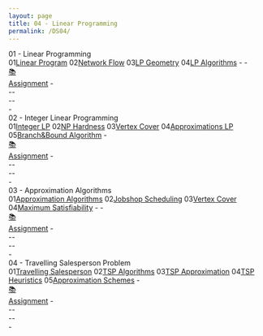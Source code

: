 ```yaml
---
layout: page
title: 04 - Linear Programming
permalink: /DS04/
---
```



<div class="block" style="grid-template-columns: 1fr 1fr;">
  <div class="btn text"><div class="btn name">01 - Linear Programming</div>
    <div class="row" style="grid-template-columns: 2fr 1fr;">
      <div class="row" style="grid-template-columns: 1fr 5fr;">
        <a class="btn box2">01</a><a href="/01-MSDS/DS04/M101/" class="btn box1">Linear Program</a>
        <a class="btn box2">02</a><a href="/01-MSDS/DS04/M102/" class="btn box1">Network Flow</a>
        <a class="btn box2">03</a><a href="/01-MSDS/DS04/M103/" class="btn box1">LP Geometry</a>
        <a class="btn box2">04</a><a href="/01-MSDS/DS04/M104/" class="btn box1">LP Algorithms</a>
        <a class="btn empty">-</a>
        <a class="btn empty">-</a>
      </div>
      <div class="row" style="grid-template-columns: 1fr;">
        <a href="//" class="btn box2">📚<br>Assignment</a>
        <a class="btn empty">-<br>-</a><a class="btn empty">-<br>-</a><a class="btn empty">-<br>-</a>
      </div>
    </div>
  </div>
  <div class="btn text"><div class="btn name">02 - Integer Linear Programming</div>
    <div class="row" style="grid-template-columns: 2fr 1fr;">
      <div class="row" style="grid-template-columns: 1fr 5fr;">
        <a class="btn box2">01</a><a href="/01-MSDS/DS04/M201/" class="btn box1">Integer LP</a>
        <a class="btn box2">02</a><a href="/01-MSDS/DS04/M202/" class="btn box1">NP Hardness</a>
        <a class="btn box2">03</a><a href="/01-MSDS/DS04/M203/" class="btn box1">Vertex Cover</a>
        <a class="btn box2">04</a><a href="/01-MSDS/DS04/M204/" class="btn box1">Approximations LP</a>
        <a class="btn box2">05</a><a href="/01-MSDS/DS04/M205/" class="btn box1">Branch&Bound Algorithm</a>
        <a class="btn empty">-</a>
      </div>
      <div class="row" style="grid-template-columns: 1fr;">
        <a href="//" class="btn box2">📚<br>Assignment</a>
        <a class="btn empty">-<br>-</a><a class="btn empty">-<br>-</a><a class="btn empty">-<br>-</a>
      </div>
    </div>
  </div>
</div>

<div class="block" style="grid-template-columns: 1fr 1fr;">
  <div class="btn text"><div class="btn name">03 - Approximation Algorithms</div>
    <div class="row" style="grid-template-columns: 2fr 1fr;">
      <div class="row" style="grid-template-columns: 1fr 5fr;">
        <a class="btn box2">01</a><a href="/01-MSDS/DS04/M301/" class="btn box1">Approximation Algorithms</a>
        <a class="btn box2">02</a><a href="/01-MSDS/DS04/M302/" class="btn box1">Jobshop Scheduling</a>
        <a class="btn box2">03</a><a href="/01-MSDS/DS04/M303/" class="btn box1">Vertex Cover</a>
        <a class="btn box2">04</a><a href="/01-MSDS/DS04/M304/" class="btn box1">Maximum Satisfiability</a>
        <a class="btn empty">-</a>
        <a class="btn empty">-</a>
      </div>
      <div class="row" style="grid-template-columns: 1fr;">
        <a href="//" class="btn box2">📚<br>Assignment</a>
        <a class="btn empty">-<br>-</a><a class="btn empty">-<br>-</a><a class="btn empty">-<br>-</a>
      </div>
    </div>
  </div>
  <div class="btn text"><div class="btn name">04 - Travelling Salesperson Problem</div>
    <div class="row" style="grid-template-columns: 2fr 1fr;">
      <div class="row" style="grid-template-columns: 1fr 5fr;">
        <a class="btn box2">01</a><a href="/01-MSDS/DS04/M401/" class="btn box1">Travelling Salesperson</a>
        <a class="btn box2">02</a><a href="/01-MSDS/DS04/M402/" class="btn box1">TSP Algorithms</a>
        <a class="btn box2">03</a><a href="/01-MSDS/DS04/M403/" class="btn box1">TSP Approximation</a>
        <a class="btn box2">04</a><a href="/01-MSDS/DS04/M404/" class="btn box1">TSP Heuristics</a>
        <a class="btn box2">05</a><a href="/01-MSDS/DS04/M405/" class="btn box1">Approximation Schemes</a>
        <a class="btn empty">-</a>
      </div>
      <div class="row" style="grid-template-columns: 1fr;">
        <a href="//" class="btn box2">📚<br>Assignment</a>
        <a class="btn empty">-<br>-</a><a class="btn empty">-<br>-</a><a class="btn empty">-<br>-</a>
      </div>
    </div>
  </div>
</div>
